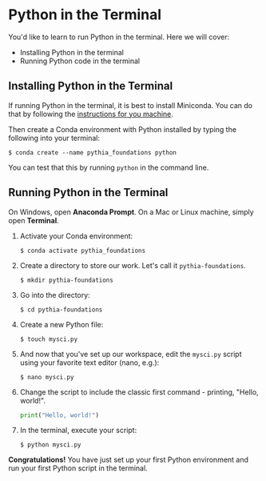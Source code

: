 # Python in the Terminal

You'd like to learn to run Python in the terminal. Here we will cover:

- Installing Python in the terminal
- Running Python code in the terminal

## Installing Python in the Terminal

If running Python in the terminal, it is best to install Miniconda. You can do that by following the [instructions for you machine](https://docs.conda.io/en/latest/miniconda.html).

Then create a Conda environment with Python installed by typing the following into your terminal:

```
$ conda create --name pythia_foundations python
```

You can test that this by running `python` in the command line.

## Running Python in the Terminal

On Windows, open **Anaconda Prompt**. On a Mac or Linux machine, simply open **Terminal**.

1. Activate your Conda environment:

   ```
   $ conda activate pythia_foundations
   ```

2. Create a directory to store our work. Let's call it `pythia-foundations`.

   ```
   $ mkdir pythia-foundations
   ```

3. Go into the directory:

   ```
   $ cd pythia-foundations
   ```

4. Create a new Python file:

   ```
   $ touch mysci.py
   ```

5. And now that you've set up our workspace, edit the `mysci.py` script using your favorite text editor (nano, e.g.):

   ```
   $ nano mysci.py
   ```

6. Change the script to include the classic first command - printing, "Hello, world!".

   ```python
   print("Hello, world!")
   ```

7. In the terminal, execute your script:

   ```
   $ python mysci.py
   ```

**Congratulations!** You have just set up your first Python environment and run your first Python script in the terminal.

